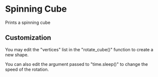 # Spinning Cube

Prints a spinning cube

## Customization

You may edit the "vertices" list in the "rotate_cube()" function to create a new shape.

You can also edit the argument passed to "time.sleep()" to change the speed of the rotation.